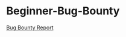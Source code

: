 # Beginner-Bug-Bounty

[Bug Bounty Report](https://github.com/alibaykara/HowtoWriteaBugBountyReport)
